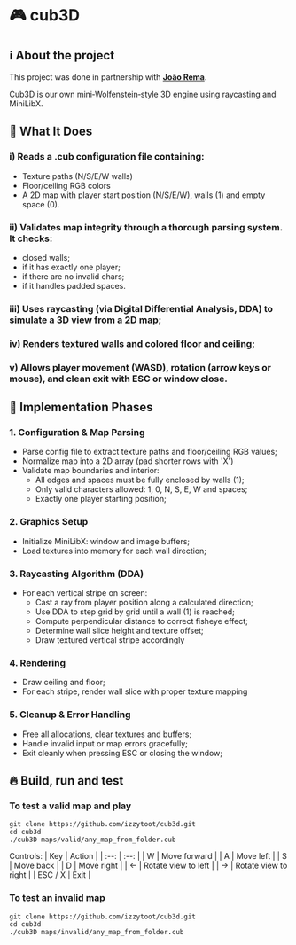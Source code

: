 # 🎮 cub3D

## ℹ️ About the project
This project was done in partnership with [**João Rema**](https://github.com/joaorema).

Cub3D is our own mini‑Wolfenstein‑style 3D engine using raycasting and MiniLibX.

## 💪 What It Does
### i) Reads a .cub configuration file containing:
  - Texture paths (N/S/E/W walls)
  - Floor/ceiling RGB colors
  - A 2D map with player start position (N/S/E/W), walls (1) and empty space (0).

### ii) Validates map integrity through a thorough parsing system. It checks: 
  - closed walls;
  - if it has exactly one player;
  - if there are no invalid chars;
  - if it handles padded spaces.

### iii) Uses raycasting (via Digital Differential Analysis, DDA) to simulate a 3D view from a 2D map;

### iv) Renders textured walls and colored floor and ceiling;

### v) Allows player movement (WASD), rotation (arrow keys or mouse), and clean exit with ESC or window close.

## 🧠 Implementation Phases
### 1. Configuration & Map Parsing
- Parse config file to extract texture paths and floor/ceiling RGB values;
- Normalize map into a 2D array (pad shorter rows with 'X')
- Validate map boundaries and interior:
    - All edges and spaces must be fully enclosed by walls (1);
    - Only valid characters allowed: 1, 0, N, S, E, W and spaces;
    - Exactly one player starting position;

### 2. Graphics Setup
- Initialize MiniLibX: window and image buffers;
- Load textures into memory for each wall direction;

### 3. Raycasting Algorithm (DDA)
- For each vertical stripe on screen:
  - Cast a ray from player position along a calculated direction;
  - Use DDA to step grid by grid until a wall (1) is reached;
  - Compute perpendicular distance to correct fisheye effect;
  - Determine wall slice height and texture offset;
  - Draw textured vertical stripe accordingly

### 4. Rendering
- Draw ceiling and floor;
- For each stripe, render wall slice with proper texture mapping

### 5. Cleanup & Error Handling
- Free all allocations, clear textures and buffers;
- Handle invalid input or map errors gracefully;
- Exit cleanly when pressing ESC or closing the window;

## 🔥 Build, run and test

### To test a valid map and play

```
git clone https://github.com/izzytoot/cub3d.git
cd cub3d
./cub3D maps/valid/any_map_from_folder.cub
```

Controls:
| Key | Action |
| :--: | :--: | 
| W | Move forward |
| A | Move left |
| S | Move back |
| D | Move right |
| ← | Rotate view to left |
| →	| Rotate view to right |
| ESC / X	| Exit |

### To test an invalid map

```
git clone https://github.com/izzytoot/cub3d.git
cd cub3d
./cub3D maps/invalid/any_map_from_folder.cub
```
